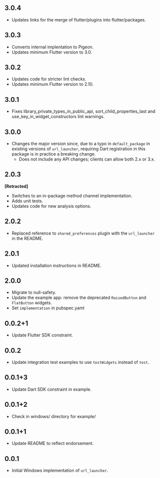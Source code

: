 ## 3.0.4

* Updates links for the merge of flutter/plugins into flutter/packages.

## 3.0.3

* Converts internal implentation to Pigeon.
* Updates minimum Flutter version to 3.0.

## 3.0.2

* Updates code for stricter lint checks.
* Updates minimum Flutter version to 2.10.

## 3.0.1

* Fixes library_private_types_in_public_api, sort_child_properties_last and use_key_in_widget_constructors
  lint warnings.

## 3.0.0

* Changes the major version since, due to a typo in `default_package` in
  existing versions of `url_launcher`, requiring Dart registration in this
  package is in practice a breaking change.
  * Does not include any API changes; clients can allow both 2.x or 3.x.

## 2.0.3

**\[Retracted\]**

* Switches to an in-package method channel implementation.
* Adds unit tests.
* Updates code for new analysis options.

## 2.0.2

* Replaced reference to `shared_preferences` plugin with the `url_launcher` in the README.

## 2.0.1

* Updated installation instructions in README.

## 2.0.0

* Migrate to null-safety.
* Update the example app: remove the deprecated `RaisedButton` and `FlatButton` widgets.
* Set `implementation` in pubspec.yaml

## 0.0.2+1

* Update Flutter SDK constraint.

## 0.0.2

* Update integration test examples to use `testWidgets` instead of `test`.

## 0.0.1+3

* Update Dart SDK constraint in example.

## 0.0.1+2

* Check in windows/ directory for example/

## 0.0.1+1

* Update README to reflect endorsement.

## 0.0.1

* Initial Windows implementation of `url_launcher`.
